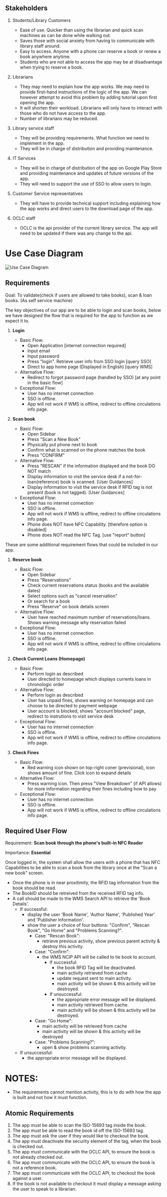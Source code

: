 Stakeholders
------------

1. Students/Library Customers
    * Ease of use. Quicker than using the librarian and quick scan machines as can be done while walking out.
    * Saves those with social anxiety from having to communicate with library staff around.
    * Easy to access. Anyone with a phone can reserve a book or renew a book anywhere anytime.
    * Students who are not able to access the app may be at disadvantage when trying to reserve a book.

1. Librarians
    * They may need to explain how the app works. We may need to provide first-hand instructions of the logic of the app. We can however attempt to avoid this problem by adding tutorial upon first opening the app. 
    * It will shorten their workload. Librarians will only have to interact with those who do not have access to the app.
    * Number of librarians may be reduced.

1. Library service staff
    * They will be providing requirements. What function we need to implement in the app.
    * They will be in charge of distribution and providing maintenance.

1. IT Services
    * They will be in charge of distribution of the app on Google Play Store and providing maintenance and updates of future versions of the app.
    * They will need to support the use of SSO to allow users to login.

1. Customer Service representatives
    * They will have to provide technical support including explaining how the app works and direct users to the download page of the app. 

1. OCLC staff
    * OCLC is the api provider of the current library service. The app will need to be updated if there was any change to the api.


Use Case Diagram
================

![Use Case Diagram](https://github.com/josh26turner/UoB-Library-App/blob/master/docs/portfolio/includes/use-case-diagram.svg "Use Case Diagram")

Requirements
------------

Goal: To validate(check if users are allowed to take books), scan & loan books. (As self service machine)

The key objectives of our app are to be able to login and scan books, below we have designed the flow that is required for the app to function as we expect it to.

1. **Login**
   * Basic Flow:
     * Open Application [internet connection required]
     * Input email
     * Input password
     * Press "login". Retrieve user info from SSO login [query SSO]
     * Direct to app home page (Displayed in English) [query WMS]
   * Alternative Flow:
     * Redirect to forgot password page (handled by SSO) [at any point in the basic flow]
   * Exceptional Flow:
     * User has no internet connection
     * SSO is offline.
     * App will not work if WMS is offline, redirect to offline circulations info page.

1. **Scan book**
   * Basic Flow:
     * Open Sidebar
     * Press "Scan a New Book"
     * Physically put phone next to book
     * Confirm what is scanned on the phone matches the book
     * Press "CONFIRM"
   * Alternative Flow:
     * Press "RESCAN" if the information displayed and the book DO NOT match
     * Display information to visit the service desk if a not-for-loan(reference) book is scanned. [User Guidances]
     * Display information to visit the service desk if RFID tag is not present (book is not tagged). [User Guidances]
   * Exceptional Flow:
     * User has no internet connection
     * SSO is offline.
     * App will not work if WMS is offline, redirect to offline circulations info page.
     * Phone does NOT have NFC Capability. [therefore option is disabled]
     * Phone does NOT read the NFC Tag. [use "report" button]


These are some additional requirement flows that could be included in our app.

1. **Reserve book**
   * Basic Flow:
     * Open Sidebar
     * Press "Reservations"
     * Check current reservations status (books and the available dates)
     * Select options such as "cancel reservation"
     * Or search for a book
     * Press "Reserve" on book details screen
   * Alternative Flow:
     * User have reached maximum number of reservations/loans. Shows warning message why reservation failed
   * Exceptional Flow:
     * User has no internet connection
     * SSO is offline.
     * App will not work if WMS is offline, redirect to offline circulations info page.

1. **Check Current Loans (Homepage)**
   * Basic Flow:
     * Perform login as described
     * User directed to homepage which displays currents loans in chronologic order
   * Alternative Flow:
     * Perform login as described
     * User has unpaid fines, shows warning on homepage and can choose to be directed to payment webpage
     * User account is blocked, shows "account blocked" page, redirect to instrutions to visit service desk
   * Exceptional Flow:
     * User has no internet connection
     * SSO is offline.
     * App will not work if WMS is offline, redirect to offline circulations info page.

1. **Check Fines**
   * Basic Flow:
     * Red warning icon shown on top-right coner (previsional), icon shows amount of fine. Click icon to expand details
   * Alternative Flow:
     * Press warning icon. Then press "View Breakdown" (if API allows) for more information regarding their fines including how to pay
   * Exceptional Flow:
     * User has no internet connection
     * SSO is offline.
     * App will not work if WMS is offline, redirect to offline circulations info page.

Required User Flow
------------------

Requirement: **Scan book through the phone's built-in NFC Reader**
 
Importance: **Essential**
 
Once logged in, the system shall allow the users with a phone that has NFC Capabilities to be able to scan a book from the library once at the "Scan a new book" screen.

  * Once the phone is in near proxitimity, the RFID tag information from the book should be read.
  * The BookID should be retreived from the received RFID tag info.
  * A call should be made to the WMS Search API to retrieve the 'Book Details'.
    * If successful:
      * display the user 'Book Name', 'Author Name', 'Published Year' and 'Publisher Information'.
      * show the user a choice of four buttons: "Confirm", "Rescan Book", "Go Home" and "Problems Scanning?".
        * Case: "Rescan Book": 
           * retrieve previous activity, show previous parent activity & destroy this activity.
        * Case: "Confirm":
           * the WMS NCIP API will be called to tie book to account.
             * If successful: 
               * the book RFID Tag will be deactivated.
               * main activity retrieved from cache
               * update request sent to main activity.
               * main activity will be shown & this activity will be destroyed.     
             * If unsuccessful:
               * the appropriate error message will be displayed.
               * main activity retrieved from cache.
               * main activity will be shown & this activity will be destroyed.    
        * Case: "Go Home":
          * main activity will be retrieved from cache
          * main activity will be shown & this activity will be destroyed
        * Case: "Problems Scanning?": 
          * open & show problems scanning activity.
    * If unsuccessful:
      * the appropriate error message will be displayed.

NOTES:
=====
- The requirements cannot mention activity, this is to do with how the app is built and not how it must function.


Atomic Requirements
-------------------

1. The app must be able to scan the ISO-15693 tag inside the book.
1. The app must be able to read the book id off the ISO-15693 tag.
1. The app must ask the user if they would like to checkout the book.
1. The app must deactivate the security element of the tag, when the book is checked out.
1. The app must communicate with the OCLC API, to ensure the book is not already checked out.
1. The app must communicate with the OCLC API, to ensure the book is not a reference book.
1. The app must communicate with the OCLC API, to checkout the book against a user.
1. If the book is not available to checkout it must display a message asking the user to speak to a librarian.

